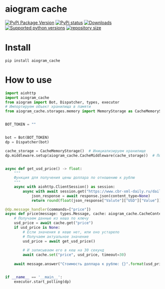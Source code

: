 # aiogram cache

[![PyPi Package Version](https://img.shields.io/pypi/v/aiogram_cache.svg?style=flat-square)](https://pypi.python.org/pypi/aiogram_cache)
[![PyPi status](https://img.shields.io/pypi/status/aiogram_cache.svg?style=flat-square)](https://pypi.python.org/pypi/aiogram_cache)
[![Downloads](https://pepy.tech/badge/aiogram_cache)](https://pepy.tech/project/aiogram_cache)
[![Supported python versions](https://img.shields.io/pypi/pyversions/aiogram_cache.svg?style=flat-square)](https://pypi.python.org/pypi/aiogram_cache)
[![repository size](https://img.shields.io/github/repo-size/alteralt/aiogram_cache)](https://github.com/alteralt/aiogram_cache)

# Install
``pip install aiogram_cache``

# How to use

```python
import aiohttp
import aiogram_cache
from aiogram import Bot, Dispatcher, types, executor
# Импортируем объект хранилища в памяти
from aiogram_cache.storages.memory import MemoryStorage as CacheMemoryStorage


BOT_TOKEN = ""


bot = Bot(BOT_TOKEN)
dp = Dispatcher(bot)

cache_storage = CacheMemoryStorage()  # Инициализируем хранилище
dp.middleware.setup(aiogram_cache.CacheMiddleware(cache_storage))  # Подключаем мидлварь


async def get_usd_price() -> float:
    """
    Функция для получения цены доллара по отношению к рублю
    """
    async with aiohttp.ClientSession() as session:
        async with await session.get("https://www.cbr-xml-daily.ru/daily_json.js") as response:
            json_response = await response.json(content_type=None)
            return round(float(json_response["Valute"]["USD"]["Value"]), 2)

@dp.message_handler(commands=["price"])
async def price(message: types.Message, cache: aiogram_cache.CacheContext):
    # Получаем данные из кеша по ключу
    usd_price = await cache.get("price")
    if usd_price is None:
        # Если значения в кеше нет, или оно устарело
        # Получаем актуальное значение
        usd_price = await get_usd_price()
        
        # И записываем его в кеш на 30 секунд
        await cache.set("price", usd_price, timeout=30)
        
    await message.answer("Стоимость доллара к рублю: {}".format(usd_price))


if __name__ == '__main__':
    executor.start_polling(dp)
```
